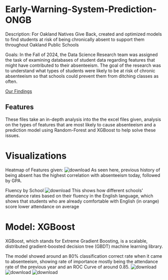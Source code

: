 # Early-Warning-System-Prediction-ONGB
Description: For Oakland Natives Give Back, created and optimized models to find students at risk of being chronically absent to support them throughout Oakland Public Schools

Goals: In the Fall of 2024, the Data Science Research team was assigned the task of examining databases of student data regarding features that might have contributed to their absenteeism. The goal of the research was to understand what types of students were likely to be at risk of chronic absenteeism so that schools could prevent them from ditching classes as often.

[Our Findings](https://github.com/user-attachments/files/18679991/absenteeism.pdf)


## Features
These files take an in-depth analysis into the the excel files given, analysis on the types of features that are most likely to cause absenteeism and a prediction model using Random-Forest and XGBoost to help solve these issues.

# Visualizations
Heatmap of Features given:
![download](https://github.com/user-attachments/assets/72e6d789-5674-47a8-a04a-136eb5f782f0)
As seen here, previous history of being absent has the highest correlation with absenteeism today, followed by GPA.

Fluency by School
![download](https://github.com/user-attachments/assets/5e137fc5-ef16-47de-819a-fd752fc4a9c7)
This shows how different schools' attendance rates based on their fluency in the English language, which shows that students who are already comfortable with English (in orange) score lower attendance on average

# Model: XGBoost
XGBoost, which stands for Extreme Gradient Boosting, is a scalable, distributed gradient-boosted decision tree (GBDT) machine learning library.

The model showed around an 80% classification correct rate when it came to absenteeism, showing rate of importance mostly being the attendance rate of the previous year and an ROC Curve of around 0.85.
![download](https://github.com/user-attachments/assets/a9a4e284-2f8e-4089-a87b-4d037529d744)
![download](https://github.com/user-attachments/assets/cf1939f3-5a86-4659-bf10-6045deb9a0db)
![download](https://github.com/user-attachments/assets/bc6809de-c686-4708-8a9b-2ba28fa2f4c8)

